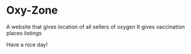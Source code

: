 ﻿# Oxy-Zone

A website that gives location of all sellers of oxygen 
It gives vaccination places listings

Have a nice day!

